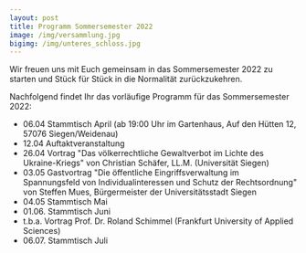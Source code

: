 ```yaml
---
layout: post
title: Programm Sommersemester 2022
image: /img/versammlung.jpg
bigimg: /img/unteres_schloss.jpg
---
```

	

Wir freuen uns mit Euch gemeinsam in das Sommersemester 2022 zu starten und Stück für Stück in die Normalität zurückzukehren.

Nachfolgend findet Ihr das vorläufige Programm für das Sommersemester 2022:

 - 06.04 Stammtisch April (ab 19:00 Uhr im Gartenhaus, Auf den  Hütten 12, 57076 Siegen/Weidenau)
 - 12.04 Auftaktveranstaltung
 - 26.04 Vortrag "Das völkerrechtliche Gewaltverbot im Lichte des Ukraine-Kriegs" von Christian Schäfer, LL.M. (Universität Siegen)
 - 03.05 Gastvortrag "Die öffentliche Eingriffsverwaltung im Spannungsfeld von Individualinteressen und Schutz der Rechtsordnung" von Steffen Mues, Bürgermeister der Universitätsstadt Siegen
 - 04.05 Stammtisch Mai
 - 01.06. Stammtisch Juni
 - t.b.a. Vortrag Prof. Dr. Roland Schimmel (Frankfurt University of Applied Sciences)
 - 06.07. Stammtisch Juli


